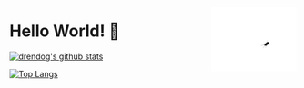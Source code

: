 <img src="https://raw.githubusercontent.com/drendog/drendog/master/bug.gif" 
    alt="bug"
    width="150"
    align="right"
    >
# Hello World! 👋 

[![drendog's github stats](https://github-readme-stats.vercel.app/api?username=drendog&show_icons=true&bg_color=000000&text_color=FFFFFF&title_color=604890&icon_color=604890)](https://github.com/drendog/)

[![Top Langs](https://github-readme-stats.vercel.app/api/top-langs/?username=anuraghazra&layout=compact&bg_color=000000&text_color=FFFFFF&title_color=604890&icon_color=604890)](https://github.com/anuraghazra/github-readme-stats)

<!-- 
**drendog/drendog** is a ✨ _special_ ✨ repository because its `README.md` (this file) appears on your GitHub profile.

Here are some ideas to get you started:

- 🔭 I’m currently working on ...
- 🌱 I’m currently learning ...
- 👯 I’m looking to collaborate on ...
- 🤔 I’m looking for help with ...
- 💬 Ask me about ...
- 📫 How to reach me: ...
- 😄 Pronouns: ...
- ⚡ Fun fact: ...
-->
